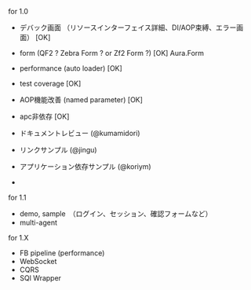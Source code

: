 for 1.0

* デバック画面 （リソースインターフェイス詳細、DI/AOP束縛、エラー画面） [OK]
* form (QF2 ? Zebra Form ? or Zf2 Form ?) [OK] Aura.Form
* performance (auto loader) [OK] 
* test coverage [OK]
* AOP機能改善 (named parameter) [OK]
* apc非依存 [OK]


* ドキュメントレビュー (@kumamidori)
* リンクサンプル (@jingu)
* アプリケーション依存サンプル (@koriym)
* 

for 1.1

* demo, sample　（ログイン、セッション、確認フォームなど）
* multi-agent

for 1.X

* FB pipeline (performance)
* WebSocket
* CQRS
* SQl Wrapper
